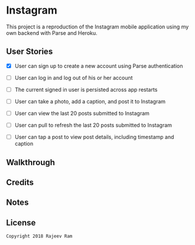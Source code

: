 # Instagram

This project is a reproduction of the Instagram mobile application using my own backend with Parse and Heroku.

## User Stories

- [X] User can sign up to create a new account using Parse authentication
- [ ] User can log in and log out of his or her account
- [ ] The current signed in user is persisted across app restarts
- [ ] User can take a photo, add a caption, and post it to Instagram
- [ ] User can view the last 20 posts submitted to Instagram
- [ ] User can pull to refresh the last 20 posts submitted to Instagram
- [ ] User can tap a post to view post details, including timestamp and caption


## Walkthrough

## Credits

## Notes

## License

    Copyright 2018 Rajeev Ram 
